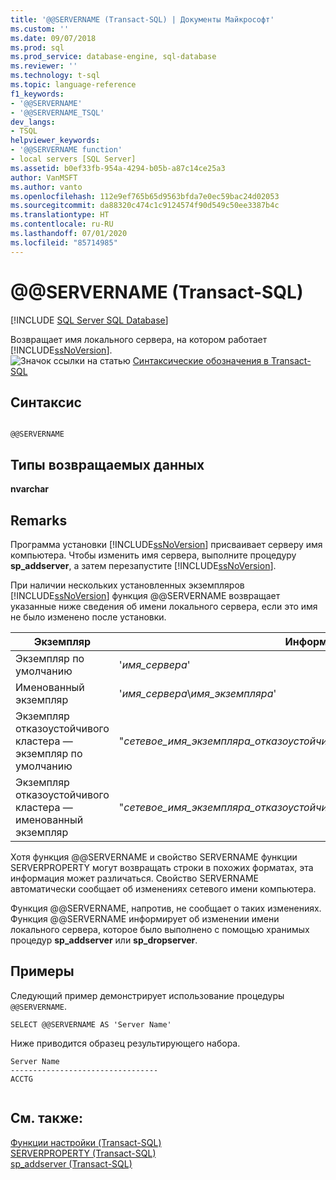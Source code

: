 ```yaml
---
title: '@@SERVERNAME (Transact-SQL) | Документы Майкрософт'
ms.custom: ''
ms.date: 09/07/2018
ms.prod: sql
ms.prod_service: database-engine, sql-database
ms.reviewer: ''
ms.technology: t-sql
ms.topic: language-reference
f1_keywords:
- '@@SERVERNAME'
- '@@SERVERNAME_TSQL'
dev_langs:
- TSQL
helpviewer_keywords:
- '@@SERVERNAME function'
- local servers [SQL Server]
ms.assetid: b0ef33fb-954a-4294-b05b-a87c14ce25a3
author: VanMSFT
ms.author: vanto
ms.openlocfilehash: 112e9ef765b65d9563bfda7e0ec59bac24d02053
ms.sourcegitcommit: da88320c474c1c9124574f90d549c50ee3387b4c
ms.translationtype: HT
ms.contentlocale: ru-RU
ms.lasthandoff: 07/01/2020
ms.locfileid: "85714985"
---
```

# <a name="x40x40servername-transact-sql"></a>@@SERVERNAME (Transact-SQL)
[!INCLUDE [SQL Server SQL Database](../../includes/applies-to-version/sql-asdb.md)]

  Возвращает имя локального сервера, на котором работает [!INCLUDE[ssNoVersion](../../includes/ssnoversion-md.md)].  
 ![Значок ссылки на статью](../../database-engine/configure-windows/media/topic-link.gif "Значок ссылки на раздел") [Синтаксические обозначения в Transact-SQL](../../t-sql/language-elements/transact-sql-syntax-conventions-transact-sql.md)  
  
## <a name="syntax"></a>Синтаксис  
  
```  
  
@@SERVERNAME  
```  
  
## <a name="return-types"></a>Типы возвращаемых данных  
 **nvarchar**  
  
## <a name="remarks"></a>Remarks  
 Программа установки [!INCLUDE[ssNoVersion](../../includes/ssnoversion-md.md)] присваивает серверу имя компьютера. Чтобы изменить имя сервера, выполните процедуру **sp_addserver**, а затем перезапустите [!INCLUDE[ssNoVersion](../../includes/ssnoversion-md.md)].  
  
 При наличии нескольких установленных экземпляров [!INCLUDE[ssNoVersion](../../includes/ssnoversion-md.md)] функция @@SERVERNAME возвращает указанные ниже сведения об имени локального сервера, если это имя не было изменено после установки.  
  
|Экземпляр|Информация о сервере|  
|--------------|------------------------|  
|Экземпляр по умолчанию|'*имя_сервера*'|  
|Именованный экземпляр|'*имя_сервера*\\*имя_экземпляра*'|  
|Экземпляр отказоустойчивого кластера — экземпляр по умолчанию|"*сетевое_имя_экземпляра_отказоустойчивого_кластера_windows_server*"|  
|Экземпляр отказоустойчивого кластера — именованный экземпляр|"*сетевое_имя_экземпляра_отказоустойчивого_кластера_windows_server*\\*имя_экземпляра*"|  
  
 Хотя функция @@SERVERNAME и свойство SERVERNAME функции SERVERPROPERTY могут возвращать строки в похожих форматах, эта информация может различаться. Свойство SERVERNAME автоматически сообщает об изменениях сетевого имени компьютера.  
  
 Функция @@SERVERNAME, напротив, не сообщает о таких изменениях. Функция @@SERVERNAME информирует об изменении имени локального сервера, которое было выполнено с помощью хранимых процедур **sp_addserver** или **sp_dropserver**.  
  
## <a name="examples"></a>Примеры  
 Следующий пример демонстрирует использование процедуры `@@SERVERNAME`.  
  
```  
SELECT @@SERVERNAME AS 'Server Name'  
```  
  
 Ниже приводится образец результирующего набора.  
  
```  
Server Name  
---------------------------------  
ACCTG  
  
```  
  
## <a name="see-also"></a>См. также:  
 [Функции настройки (Transact-SQL)](../../t-sql/functions/configuration-functions-transact-sql.md)   
 [SERVERPROPERTY (Transact-SQL)](../../t-sql/functions/serverproperty-transact-sql.md)   
 [sp_addserver (Transact-SQL)](../../relational-databases/system-stored-procedures/sp-addserver-transact-sql.md)  
  
  
